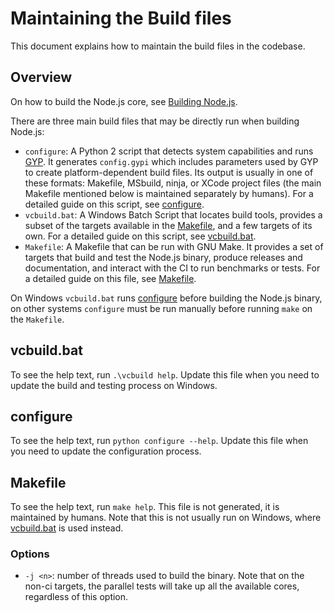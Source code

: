 # Maintaining the Build files

This document explains how to maintain the build files in the codebase.

## Overview

On how to build the Node.js core, see [Building Node.js](../../BUILDING.md).

There are three main build files that may be directly run when building Node.js:

- `configure`: A Python 2 script that detects system capabilities and runs
  [GYP][]. It generates `config.gypi` which includes parameters used by GYP to
  create platform-dependent build files. Its output is usually in one of these
  formats: Makefile, MSbuild, ninja, or XCode project files (the main
  Makefile mentioned below is maintained separately by humans). For a detailed
  guide on this script, see [configure](#configure).
- `vcbuild.bat`: A Windows Batch Script that locates build tools, provides a
  subset of the targets available in the [Makefile](#makefile), and a few
  targets of its own. For a detailed guide on this script, see
  [vcbuild.bat](#vcbuildbat).
- `Makefile`: A Makefile that can be run with GNU Make. It provides a set of
  targets that build and test the Node.js binary, produce releases and
  documentation, and interact with the CI to run benchmarks or tests. For a
  detailed guide on this file, see [Makefile](#makefile).

On Windows `vcbuild.bat` runs [configure](#configure) before building the
Node.js binary, on other systems `configure` must be run manually before running
`make` on the `Makefile`.

## vcbuild.bat

To see the help text, run `.\vcbuild help`. Update this file when you need to
update the build and testing process on Windows.

## configure

To see the help text, run `python configure --help`. Update this file when you
need to update the configuration process.

## Makefile

To see the help text, run `make help`. This file is not generated, it is
maintained by humans. Note that this is not usually run on Windows, where
[vcbuild.bat](#vcbuildbat) is used instead.

### Options

- `-j <n>`: number of threads used to build the binary. Note that on the non-ci
  targets, the parallel tests will take up all the available cores, regardless
  of this option.

[GYP]: https://gyp.gsrc.io/docs/UserDocumentation.md
